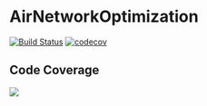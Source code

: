 # AirNetworkOptimization

[![Build Status](https://travis-ci.org/ValManP/AirNetworkOptimization.svg?branch=master)](https://travis-ci.org/ValManP/AirNetworkOptimization)
[![codecov](https://codecov.io/gh/ValManP/AirNetworkOptimization/branch/master/graph/badge.svg)](https://codecov.io/gh/ValManP/AirNetworkOptimization)

## Code Coverage

![](https://codecov.io/gh/ValManP/AirNetworkOptimization/graphs/sunburst.svg)
